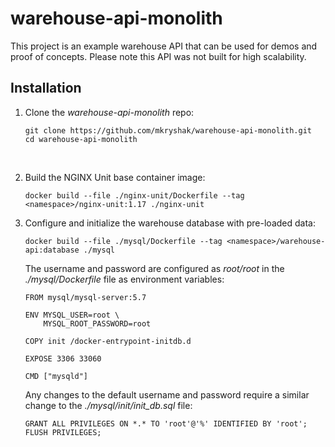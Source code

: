 # warehouse-api-monolith
This project is an example warehouse API that can be used for demos and proof of concepts. Please note this API was not built for high scalability.

## Installation ##
1. Clone the *warehouse-api-monolith* repo:
   ```
   git clone https://github.com/mkryshak/warehouse-api-monolith.git
   cd warehouse-api-monolith
   ```
   <br /> 
2. Build the NGINX Unit base container image:
   
   ```
   docker build --file ./nginx-unit/Dockerfile --tag <namespace>/nginx-unit:1.17 ./nginx-unit
   ```
   
3. Configure and initialize the warehouse database with pre-loaded data:
   
   ```
   docker build --file ./mysql/Dockerfile --tag <namespace>/warehouse-api:database ./mysql
   ```
   The username and password are configured as *root/root* in the *./mysql/Dockerfile* file as environment variables:
   ```
   FROM mysql/mysql-server:5.7
   
   ENV MYSQL_USER=root \
       MYSQL_ROOT_PASSWORD=root
   
   COPY init /docker-entrypoint-initdb.d
   
   EXPOSE 3306 33060
   
   CMD ["mysqld"]
   ```
   Any changes to the default username and password require a similar change to the *./mysql/init/init_db.sql* file:
   ```
   GRANT ALL PRIVILEGES ON *.* TO 'root'@'%' IDENTIFIED BY 'root';
   FLUSH PRIVILEGES;
   ```
   
